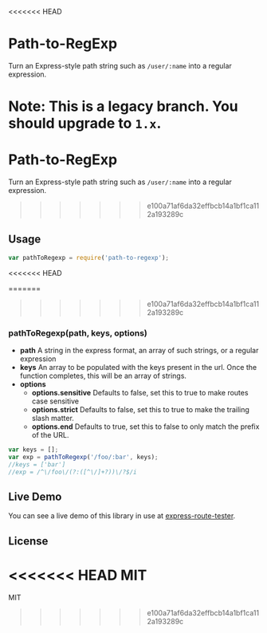 <<<<<<< HEAD
# Path-to-RegExp

Turn an Express-style path string such as `/user/:name` into a regular expression.

**Note:** This is a legacy branch. You should upgrade to `1.x`.
=======

# Path-to-RegExp

  Turn an Express-style path string such as `/user/:name` into a regular expression.
>>>>>>> e100a71af6da32effbcb14a1bf1ca112a193289c

## Usage

```javascript
var pathToRegexp = require('path-to-regexp');
```
<<<<<<< HEAD

=======
>>>>>>> e100a71af6da32effbcb14a1bf1ca112a193289c
### pathToRegexp(path, keys, options)

 - **path** A string in the express format, an array of such strings, or a regular expression
 - **keys** An array to be populated with the keys present in the url.  Once the function completes, this will be an array of strings.
 - **options**
   - **options.sensitive** Defaults to false, set this to true to make routes case sensitive
   - **options.strict** Defaults to false, set this to true to make the trailing slash matter.
   - **options.end** Defaults to true, set this to false to only match the prefix of the URL.

```javascript
var keys = [];
var exp = pathToRegexp('/foo/:bar', keys);
//keys = ['bar']
//exp = /^\/foo\/(?:([^\/]+?))\/?$/i
```

## Live Demo

You can see a live demo of this library in use at [express-route-tester](http://forbeslindesay.github.com/express-route-tester/).

## License

<<<<<<< HEAD
  MIT
=======
  MIT
>>>>>>> e100a71af6da32effbcb14a1bf1ca112a193289c

